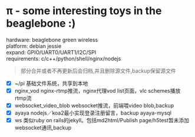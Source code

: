 π - some interesting toys in the beaglebone :)
===

hardware: beaglebone green wireless   
platform: debian jessie   
expand: GPIO/UART0/UART1/I2C/SPI   
requirements: c/c++/python/shell/nginx/nodejs       
> 部分合并或者不再更新后会归档,并且删除源文件,backup保留源文件
- [x] ~/pi 基础文件系统，共享到本地
- [x] nginx_vod nginx-rtmp推流，nginx代理vod list页面，vlc schemes播放rtmp流
- [x] websocket_video_blob websocket推流，前端喂video blob,backup
- [x] ayaya nodejs／koa2最小实现登录注册留言，backup ayaya-mysql
- [x] ws 类似ruby on rails的jekyll。包括md2html/Publish page/h5test暂未添加websocket通讯,backup
